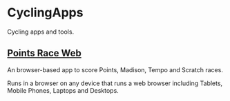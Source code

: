 # CyclingApps
Cycling apps and tools.

## [Points Race Web](https://raw.githack.com/esitarski/CyclingApps/main/points_race_web.html)

An browser-based app to score Points, Madison, Tempo and Scratch races.

Runs in a browser on any device that runs a web browser including Tablets, Mobile Phones, Laptops and Desktops.

